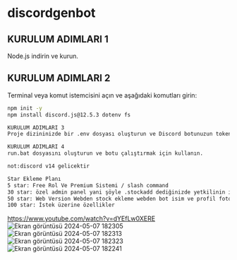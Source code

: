 # discordgenbot

## KURULUM ADIMLARI 1
Node.js indirin ve kurun.

## KURULUM ADIMLARI 2
Terminal veya komut istemcisini açın ve aşağıdaki komutları girin:
```bash
npm init -y
npm install discord.js@12.5.3 dotenv fs

KURULUM ADIMLARI 3
Proje dizininizde bir .env dosyası oluşturun ve Discord botunuzun tokenini içine yazın.

KURULUM ADIMLARI 4
run.bat dosyasını oluşturun ve botu çalıştırmak için kullanın.

not:discord v14 gelicektir

Star Ekleme Planı
5 star: Free Rol Ve Premium Sistemi / slash command
30 star: özel admin panel yani şöyle .stockadd dediğinizde yetkilinin idsi varsa onu algılasın ona ozel ticket açsın şifre istesin programdanda şifre ayarlansın şifreyi biliyorsa stock eklesin
50 star: Web Version Webden stock ekleme webden bot isim ve profil fotoğrafı durum güncelleme
100 star: İstek üzerine özellikler
```
https://www.youtube.com/watch?v=dYEfLw0XERE
![Ekran görüntüsü 2024-05-07 182305](https://github.com/cevatdev/discordgenbot/assets/164677184/b74edc27-65a0-402b-8c89-58c551a62cc6)
![Ekran görüntüsü 2024-05-07 182313](https://github.com/cevatdev/discordgenbot/assets/164677184/3acb1e8a-abe8-471e-a045-2c4553703f21)
![Ekran görüntüsü 2024-05-07 182323](https://github.com/cevatdev/discordgenbot/assets/164677184/e1d5bceb-90ff-450f-a938-130299a8474e)
![Ekran görüntüsü 2024-05-07 182241](https://github.com/cevatdev/discordgenbot/assets/164677184/775aa71f-258d-4735-9ef6-46eb8d52c778)

